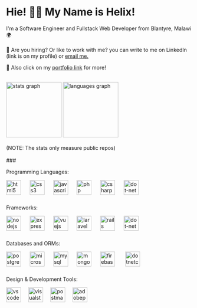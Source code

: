 # Hie! :wave::smiley: My Name is Helix!

I'm a Software Engineer and Fullstack Web Developer from Blantyre, Malawi :earth_africa: <br><br>
:mega: Are you hiring? Or like to work with me? you can write to me on LinkedIn (link is on my profile) or <a href="mailto:wonganichipofya98@gmail.com">email me.</a>

 :mega: Also click on my <a href="https://helixchipofya.netlify.app" target="blank">portfolio link</a> for more!
<br><br>


<div align="left">
  <img src="https://github-readme-stats.vercel.app/api?username=Helixmw&hide_title=false&hide_rank=false&show_icons=true&include_all_commits=true&count_private=true&disable_animations=false&theme=dracula&locale=en&hide_border=false&order=1" height="150" alt="stats graph"  />
  <img src="https://github-readme-stats.vercel.app/api/top-langs?username=Helixmw&locale=en&hide_title=false&layout=compact&card_width=320&langs_count=5&theme=dracula&hide_border=false&order=2" height="150" alt="languages graph"  />
</div>
<br>
(NOTE: The stats only measure public repos)
<br><br>
###

Programming Languages:
<div align="left">
  <img src="https://cdn.jsdelivr.net/gh/devicons/devicon/icons/html5/html5-original.svg" height="40" alt="html5 logo"  />&nbsp;
  <img width="12" />
  <img src="https://cdn.jsdelivr.net/gh/devicons/devicon/icons/css3/css3-original.svg" height="40" alt="css3 logo"  />&nbsp;
  <img width="12" />
  <img src="https://cdn.jsdelivr.net/gh/devicons/devicon/icons/javascript/javascript-original.svg" height="40" alt="javascript logo"  />&nbsp;
  <img width="12" />
  <img src="https://cdn.jsdelivr.net/gh/devicons/devicon/icons/php/php-original.svg" height="40" alt="php logo"  />&nbsp;
  <img width="12" />
  <img src="https://cdn.jsdelivr.net/gh/devicons/devicon/icons/csharp/csharp-original.svg" height="40" alt="csharp logo"  />&nbsp;
  <img width="12" />
  <img src="https://cdn.jsdelivr.net/gh/devicons/devicon/icons/dot-net/dot-net-original.svg" height="40" alt="dot-net logo"  />
</div>

###
Frameworks:
<div align="left">
  <img src="https://cdn.jsdelivr.net/gh/devicons/devicon/icons/nodejs/nodejs-original.svg" height="40" alt="nodejs logo"  />&nbsp;
  <img width="12" />
  <img src="https://skillicons.dev/icons?i=express" height="40" alt="express logo"  />&nbsp;
  <img width="12" />
  <img src="https://cdn.jsdelivr.net/gh/devicons/devicon/icons/vuejs/vuejs-original.svg" height="40" alt="vuejs logo"  />&nbsp;
  <img width="12" />
  <img src="https://cdn.simpleicons.org/laravel/FF2D20" height="40" alt="laravel logo"  />&nbsp;
  <img width="12" />
  <img src="https://cdn.simpleicons.org/rubyonrails/CC0000" height="40" alt="rails logo"  />&nbsp;
  <img width="12" />
  <img src="https://skillicons.dev/icons?i=dotnet" height="40" alt="dot-net logo"  />&nbsp;
</div>

###

Databases and ORMs:
<div align="left">
  <img src="https://cdn.jsdelivr.net/gh/devicons/devicon/icons/postgresql/postgresql-original.svg" height="40" alt="postgresql logo"  />&nbsp;
  <img width="12" />
  <img src="https://cdn.jsdelivr.net/gh/devicons/devicon/icons/microsoftsqlserver/microsoftsqlserver-plain.svg" height="40" alt="microsoftsqlserver logo"  />&nbsp;
  <img width="12" />
  <img src="https://cdn.jsdelivr.net/gh/devicons/devicon/icons/mysql/mysql-original.svg" height="40" alt="mysql logo"  />&nbsp;
  <img width="12" />
  <img src="https://cdn.jsdelivr.net/gh/devicons/devicon/icons/mongodb/mongodb-original.svg" height="40" alt="mongodb logo"  />&nbsp;
  <img width="12" />
  <img src="https://cdn.jsdelivr.net/gh/devicons/devicon/icons/firebase/firebase-plain.svg" height="40" alt="firebase logo"  /> &nbsp;
  <img width="12" />
 <img src="https://cdn.jsdelivr.net/gh/devicons/devicon/icons/dotnetcore/dotnetcore-original.svg" height="40" alt="dotnetcore logo"  />&nbsp;
</div>

###

Design & Development Tools:
<div align="left">
  <img src="https://cdn.jsdelivr.net/gh/devicons/devicon/icons/vscode/vscode-original.svg" height="40" alt="vscode logo"  />
  <img width="12" />
  <img src="https://cdn.jsdelivr.net/gh/devicons/devicon/icons/visualstudio/visualstudio-plain.svg" height="40" alt="visualstudio logo"  />
  <img width="12" />
  <img src="https://skillicons.dev/icons?i=postman" height="40" alt="postman logo"  />
  <img width="12"/>
  <img src="https://skillicons.dev/icons?i=ps" height="40" alt="adobephotoshop logo"  />
</div>

###


 <!--Languages and Frameworks:<br><br>
 <img src="images/Bootstrap.svg" height="63">&nbsp;
  <img src="images/PHP-logo.svg" height="63">&nbsp;
 <img src="images/js.png"  height="63">&nbsp;
 <img src="images/C.png" height="66">&nbsp;
 <img src="images/nodejs.png" height="63">&nbsp;
 <img src="images/vue.png" height="63">&nbsp;
 <img src="images/Laravel.svg" height="63">&nbsp;
 <img src="images/rails.png"  height="63">&nbsp;
 <img src="images/NET.svg" height="63">&nbsp;

 Databases and Frameworks:
 <br>
 <br>
  <img src="images/postgresql.png" height="63">&nbsp;
  <img src="images/new-microsoft-sql-server-logo.png" height="63">&nbsp;
  <img src="images/MySQL.svg.png" height="63">&nbsp;
  <img src="images/MongoDB.png" height="63">&nbsp;
  <img src="images/Firebase_Logo.png" height="63">&nbsp;
  <img src="images/ef.png" height="63">&nbsp;

  Development Tools:
  <br>
  <br>
  <img src="images/vs.png" height="63">&nbsp;
  <img src="images/vsc.png" height="63">&nbsp;
  <img src="images/postman.png" height="63">&nbsp; -->
  
  
  
 
 <!-- Add-ons I have tested with Vue.js:
 <br>
 <br>
   <img src="images/Electron.svg" height="50">&nbsp;
     <img src="images/Ionic.svg" height="50">&nbsp; -->

  




  
 
 
 

